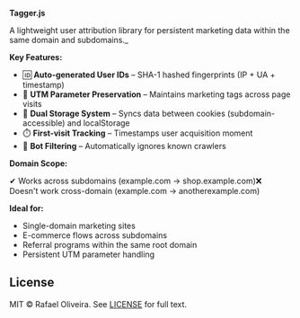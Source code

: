 **Tagger.js**

A lightweight user attribution library for persistent marketing data within the same domain and subdomains._

**Key Features:**

-   🆔 **Auto-generated User IDs** – SHA-1 hashed fingerprints (IP + UA + timestamp)
-   🔗 **UTM Parameter Preservation** – Maintains marketing tags across page visits
-   🍪 **Dual Storage System** – Syncs data between cookies (subdomain-accessible) and localStorage
-   ⏱️ **First-visit Tracking** – Timestamps user acquisition moment
-   🤖 **Bot Filtering** – Automatically ignores known crawlers

**Domain Scope:**

✔ Works across subdomains (example.com → shop.example.com)❌ Doesn't work cross-domain (example.com → anotherexample.com)

**Ideal for:**

-   Single-domain marketing sites
-   E-commerce flows across subdomains
-   Referral programs within the same root domain
-   Persistent UTM parameter handling

## License

MIT © Rafael Oliveira. See [LICENSE](LICENSE) for full text.
